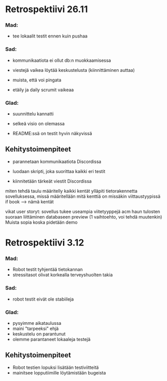# Retrospektiivi 26.11

### Mad:

- tee lokaalit testit ennen kuin pushaa

### Sad:

- kommunikaatiota ei ollut db:n muokkaamisessa

- viestejä vaikea löytää keskustelusta (kiinnittäminen auttaa)

- muista, että voi pingata

- etäily ja daily scrumit vaikeaa

### Glad:

- suunnittelu kannatti

- selkeä visio on olemassa

- README:ssä on testit hyvin näkyvissä


## Kehitystoimenpiteet

- parannetaan kommunikaatiota Discordissa

- luodaan skripti, joka suorittaa kaikki eri testit

- kiinnitetään tärkeät viestit Discordissa




miten tehdä taulu
	määritelly kaikki kentät
	ylläpiti tietorakennetta sovelluksessa, missä määritellään mitä kenttiä on missäkin viittaustyypissä
	if book --> nämä kentät

vikat user storyt:
	sovellus tukee useampia viitetyyppejä
	acm haun tulosten suoraan liittäminen databaseen
	   preview (1 vaihtoehto, voi tehdä muutenkin)
Muista sopia koska pidetään demo


# Retrospektiivi 3.12

### Mad:

- Robot testit tyhjentää tietokannan
- stressitasot olivat korkealla terveyshuolten takia

### Sad:

- robot testit eivät ole stabiileja

### Glad:

- pysyimme aikataulussa
- maini "tarpeeksi" ehjä
- keskustelu on parantunut 
- olemme parantaneet lokaaleja testejä

## Kehitystoimenpiteet

- Robot testien lopuksi lisätään testiviitteitä
- mainitsee lopputiimille löytämistään bugeista


